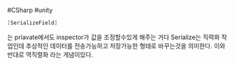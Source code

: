 #CSharp #unity 
```csharp
[SerializeField]
```
는 priavate에서도 inspector가 값을 조정할수있게 해주는 거다
Serialize는 직력화 작업인데
추상적인 데이터를 전송가능하고 저장가능한 형태로 바꾸는것을 의미한다.
이와 반대로 역직렬화 라는 게념이있다.
